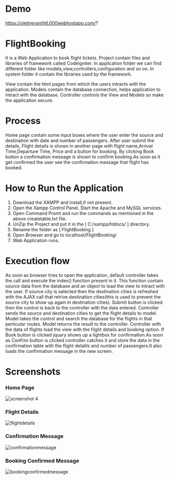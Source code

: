 # Demo 

https://oletirevanth6.000webhostapp.com/?

# FlightBooking
It is a Web Application to book flight tickets. Project contain files and libraries of framework called CodeIgniter. In application folder we can find different folder like models,view,controllers,configuration and so on. In system folder it contain the libraries used by the framework. 

View contain the html pages from which the users intracts with the application. Models contain the database connection, helps application to intract with the database. Controller controls the View and Models so make the application secure.

# Process

Home page contain some input boxes where the user enter the source and destination with date and number of passengers. After user submit the details, Flight details is shown in another page with flight name,Arrival Time,Departure Time, Price and a button for booking.
By clicking Book button a confirmation message is shown to confirm booking.As soon as it get confirmed the user see the confirmation message that flight has booked.

# How to Run the Application

1. Download the XAMPP and install,if not present.
2. Open the Xampp Control Panel, Start the Apache and MySQL services.
3. Open Command Promt and run the commands as mentioned in the above createtable.txt file.
4. UnZip the Project and put it in the [ C:/xampp/htdocs/ ] directory.
5. Rename the folder as [ FlightBooking ]
6. Open Browser and go to localhost/FlightBooking/
7. Web Applicatoin runs.

# Execution flow

As soon as browser tries to open the application, default controller takes the call and execute the index() function present in it. This function contain source data from the database and an object to load the view to intract with the user.
If source city is selected then the destination cities is refreshed with the AJAX call that retrive destination cities(this is used to prevent the source city to show up again in destination cities).
Submit button is clicked then the control is back to the controller with the data entered. Controller sends the source and destination cities to get the flight details to model. Model takes the control and search the database for the flights in that perticular routes.
Model returns the result to the controller. Controller with the data of flights load the view with the filght details and booking option.
If Book button is clicked jquary shows up a lightbox for confirmation.As soon as Confrim button is clicked controller catches it and store the data in the confirmation table with the flight detalils and number of passengers.It also loads the confirmation message in the new screen.

# Screenshots
### Home Page
![screenshot 4](https://user-images.githubusercontent.com/23103758/42312970-365e09d4-805f-11e8-8d02-d768023d59d0.png)

### Flight Details
![flightdetails](https://user-images.githubusercontent.com/23103758/42313148-a3e9a184-805f-11e8-9db7-e467ae0116a6.png)

### Confirmation Message
![confirmationmessage](https://user-images.githubusercontent.com/23103758/42313182-b5d1d290-805f-11e8-8667-5716f401d916.png)

### Booking Confirmed Message
![bookingconfirmedmessage](https://user-images.githubusercontent.com/23103758/42313207-c8dd2682-805f-11e8-924f-7013140ccea9.png)
